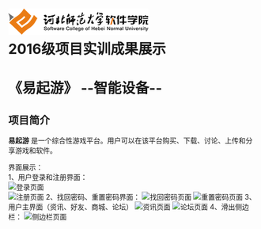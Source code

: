 ![image](https://github.com/syfan7561/Software-Engineering/blob/master/Project/image/logo.png)  
2016级项目实训成果展示
==
《易起游》 --智能设备--
==  
项目简介
---
  **易起游**
是一个综合性游戏平台。用户可以在该平台购买、下载、讨论、上传和分享游戏和软件。

界面展示：  
1、用户登录和注册界面：  
<img src="https://github.com/Kingcool759/2016_android_YiQiYou/blob/master/Project/imgs/登录.png" width="378" alt="登录页面">    
<img src="https://github.com/Kingcool759/2016_android_YiQiYou/blob/master/Project/imgs/注册.png" width="378" alt="注册页面">
2、找回密码、重置密码界面：
<img src="https://github.com/Kingcool759/2016_android_YiQiYou/blob/master/Project/imgs/找回密码.png" width="378" alt="找回密码页面">
<img src="https://github.com/Kingcool759/2016_android_YiQiYou/blob/master/Project/imgs/重置密码.png" width="378" alt="重置密码页面">
3、用户主界面（资讯、好友、商城、论坛）
<img src="https://github.com/Kingcool759/2016_android_YiQiYou/blob/master/Project/imgs/资讯.png" width="378" alt="资讯页面">
<img src="https://github.com/Kingcool759/2016_android_YiQiYou/blob/master/Project/imgs/论坛.png" width="378" alt="论坛页面">
4、滑出侧边栏：
<img src="https://github.com/Kingcool759/2016_android_YiQiYou/blob/master/Project/imgs/侧边栏.png" width="378" alt="侧边栏页面">



